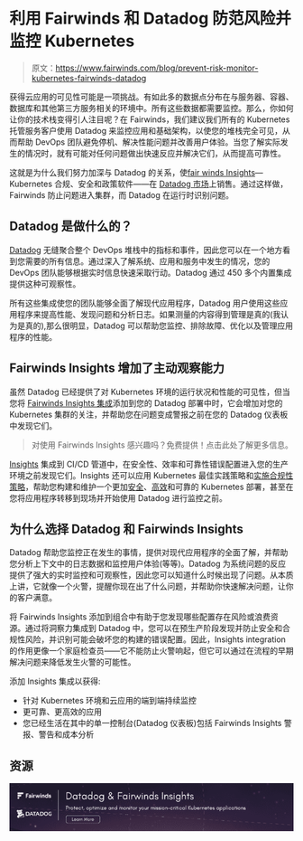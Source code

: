 # 利用 Fairwinds 和 Datadog 防范风险并监控 Kubernetes

> 原文：<https://www.fairwinds.com/blog/prevent-risk-monitor-kubernetes-fairwinds-datadog>

 获得云应用的可见性可能是一项挑战。有如此多的数据点分布在与服务器、容器、数据库和其他第三方服务相关的环境中。所有这些数据都需要监控。那么，你如何让你的技术栈变得引人注目呢？在 Fairwinds，我们建议我们所有的 Kubernetes 托管服务客户使用 Datadog 来监控应用和基础架构，以使您的堆栈完全可见，从而帮助 DevOps 团队避免停机、解决性能问题并改善用户体验。当您了解实际发生的情况时，就有可能对任何问题做出快速反应并解决它们，从而提高可靠性。

这就是为什么我们努力加深与 Datadog 的关系，使[fair winds Insights](/insights)—Kubernetes 合规、安全和政策软件——在 [Datadog 市场](https://docs.datadoghq.com/integrations/fairwinds_insights/)上销售。通过这样做，Fairwinds 防止问题进入集群，而 Datadog 在运行时识别问题。

## Datadog 是做什么的？

[Datadog](https://www.datadoghq.com/) 无缝聚合整个 DevOps 堆栈中的指标和事件，因此您可以在一个地方看到您需要的所有信息。通过深入了解系统、应用和服务中发生的情况，您的 DevOps 团队能够根据实时信息快速采取行动。Datadog 通过 450 多个内置集成提供这种可观察性。

所有这些集成使您的团队能够全面了解现代应用程序，Datadog 用户使用这些应用程序来提高性能、发现问题和分析日志。如果测量的内容得到管理是真的(我认为是真的),那么很明显，Datadog 可以帮助您监控、排除故障、优化以及管理应用程序的性能。

## Fairwinds Insights 增加了主动观察能力

虽然 Datadog 已经提供了对 Kubernetes 环境的运行状况和性能的可见性，但当您将 [Fairwinds Insights 集成](https://docs.datadoghq.com/integrations/fairwinds_insights/)添加到您的 Datadog 部署中时，它会增加对您的 Kubernetes 集群的关注，并帮助您在问题变成警报之前在您的 Datadog 仪表板中发现它们。

> 对使用 Fairwinds Insights 感兴趣吗？免费提供！点击此处了解更多信息。

[Insights](/insights) 集成到 CI/CD 管道中，在安全性、效率和可靠性错误配置进入您的生产环境之前发现它们。Insights 还可以应用 Kubernetes 最佳实践策略和[实施合规性策略](/kubernetes-compliance)，帮助您构建和维护一个更加[安全](/kubernetes-security)、[高效](/kubernetes-cost-optimization)和可靠的 Kubernetes 部署，甚至在您将应用程序转移到现场并开始使用 Datadog 进行监控之前。

## 为什么选择 Datadog 和 Fairwinds Insights

Datadog 帮助您监控正在发生的事情，提供对现代应用程序的全面了解，并帮助您分析上下文中的日志数据和监控用户体验(等等)。Datadog 为系统问题的反应提供了强大的实时监控和可观察性，因此您可以知道什么时候出现了问题。从本质上讲，它就像一个火警，提醒你现在出了什么问题，并帮助你快速解决问题，让你的客户满意。

将 Fairwinds Insights 添加到组合中有助于您发现哪些配置存在风险或浪费资源。通过将洞察力集成到 Datadog 中，您可以在预生产阶段发现并防止安全和合规性风险，并识别可能会破坏您的构建的错误配置。因此，Insights integration 的作用更像一个家庭检查员——它不能防止火警响起，但它可以通过在流程的早期解决问题来降低发生火警的可能性。

添加 Insights 集成以获得:

*   针对 Kubernetes 环境和云应用的端到端持续监控
*   更可靠、更高效的应用
*   您已经生活在其中的单一控制台(Datadog 仪表板)包括 Fairwinds Insights 警报、警告和成本分析

## 资源

[![Datadog and Fairwinds Insights | Protect, optimize and monitor your mission-critical Kubernetes applications](img/c51b9f53343328772e3a467b121eac6c.png)](https://cta-redirect.hubspot.com/cta/redirect/2184645/0ef19a0a-b6ed-46ec-b732-6a52be71b61f)